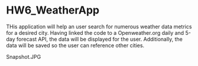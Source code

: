 # HW6_WeatherApp

THis application will help an user search for numerous weather data metrics for  a desired city. Having linked the code to a Openweather.org daily and 5-day forecast API, the data will be displayed for the user. Additionally, the data will be saved so the user can reference other cities. 

Snapshot.JPG
